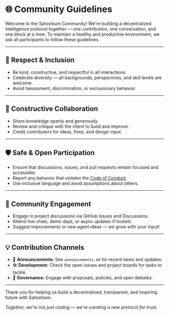 
# 🌐 Community Guidelines

Welcome to the Satoshium Community! We're building a decentralized intelligence protocol together — one contribution, one conversation, and one block at a time. To maintain a healthy and productive environment, we ask all participants to follow these guidelines.

---

## 🤝 Respect & Inclusion

- Be kind, constructive, and respectful in all interactions.
- Celebrate diversity — all backgrounds, perspectives, and skill levels are welcome.
- Avoid harassment, discrimination, or exclusionary behavior.

---

## 🧠 Constructive Collaboration

- Share knowledge openly and generously.
- Review and critique with the intent to build and improve.
- Credit contributors for ideas, fixes, and design input.

---

## 🛡️ Safe & Open Participation

- Ensure that discussions, issues, and pull requests remain focused and accessible.
- Report any behavior that violates the [Code of Conduct](./code-of-conduct.md).
- Use inclusive language and avoid assumptions about others.

---

## 🔄 Community Engagement

- Engage in project discussions via GitHub Issues and Discussions.
- Attend live chats, demo days, or async updates if hosted.
- Suggest improvements or new agent ideas — we grow with your input!

---

## 💡 Contribution Channels

- 📢 **Announcements:** See `announcements.md` for recent news and updates.
- 🛠️ **Development:** Check the open issues and project boards for tasks to tackle.
- 🧭 **Governance:** Engage with proposals, policies, and open debates.

---

Thank you for helping us build a decentralized, transparent, and inspiring future with Satoshium.

*Together, we’re not just coding — we’re creating a new protocol for trust.*
